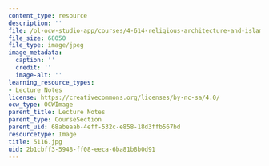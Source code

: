 ```yaml
---
content_type: resource
description: ''
file: /ol-ocw-studio-app/courses/4-614-religious-architecture-and-islamic-cultures-fall-2002/2b1cbff35948ff08eeca6ba81b8b0d91_5116.jpg
file_size: 68050
file_type: image/jpeg
image_metadata:
  caption: ''
  credit: ''
  image-alt: ''
learning_resource_types:
- Lecture Notes
license: https://creativecommons.org/licenses/by-nc-sa/4.0/
ocw_type: OCWImage
parent_title: Lecture Notes
parent_type: CourseSection
parent_uid: 68abeaab-4eff-532c-e858-18d3ffb567bd
resourcetype: Image
title: 5116.jpg
uid: 2b1cbff3-5948-ff08-eeca-6ba81b8b0d91
---
```

